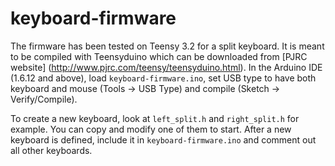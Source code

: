 # keyboard-firmware

The firmware has been tested on Teensy 3.2 for a split keyboard. It is meant to
be compiled with Teensyduino which can be downloaded from [PJRC website]
(http://www.pjrc.com/teensy/teensyduino.html). In the Arduino IDE (1.6.12 and
above), load `keyboard-firmware.ino`, set USB type to have both keyboard and mouse
(Tools -> USB Type) and compile (Sketch -> Verify/Compile).

To create a new keyboard, look at `left_split.h` and `right_split.h` for
example. You can copy and modify one of them to start. After a new keyboard is
defined, include it in `keyboard-firmware.ino` and comment out all other keyboards.
